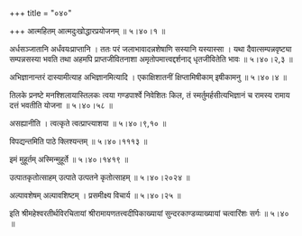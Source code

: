 +++
title = "०४०"

+++
आत्महितम् आत्मदुःखोद्धारप्रयोजनम्  ॥  ५।४०।१  ॥   

  

अर्धसञ्जातानि अर्धंवयःप्राप्तानि । ततः परं जलाभावादन्नशेषाणि सस्यानि यस्यास्सा । यथा दैवात्सम्पन्नवृष्ट्या सम्पन्नसस्या भवति तथा अहमपि प्राप्तजीवितनाशा अमृतोपमात्त्वद्दर्शनाद् धृतजीवितेति भावः  ॥  ५।४०।२,३  ॥   

  

अभिज्ञानान्तरं दास्यामीत्याह अभिज्ञानमित्यादि । एकाक्षिशातनीं क्षिप्तामिषीकाम् इषीकामनु  ॥  ५।४०।४  ॥   

  

तिलके प्रनष्टे मनश्शिलायास्तिलकः त्वया गण्डपार्श्वे निवेशितः किल, तं स्मर्तुमर्हसीत्यभिज्ञानं च रामस्य रामाय दत्तं भवतीति योजना  ॥  ५।४०।५८  ॥   

  

असह्यानीति । त्वत्कृते त्वत्प्राप्त्याशया  ॥  ५।४०।९,१०  ॥   

  

विपद्यन्तमिति पाठे क्लिश्यन्तम्  ॥  ५।४०।१११३  ॥   

  

इमं मुहूर्तम् अस्मिन्मुहूर्ते  ॥  ५।४०।१४१९  ॥   

  

उत्पातकृतोत्साहम् उत्पाते उत्पतने कृतोत्साहम्  ॥  ५।४०।२०२४  ॥   

  

अल्पावशेषम् अल्पावशिष्टम् । प्रसमीक्ष्य विचार्य  ॥  ५।४०।२५  ॥   

  

इति श्रीमहेश्वरतीर्थविरचितायां श्रीरामायणतत्त्वदीपिकाख्यायां सुन्दरकाण्डव्याख्यायां चत्वारिंशः सर्गः  ॥  ५।४०  ॥   

  

